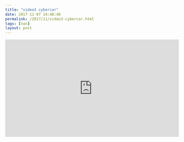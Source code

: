 ```yaml
---
title: "video3 cybercar"
date: 2017-11-07 14:48:40
permalink: /2017/11/video3-cybercar.html
tags: [nan]
layout: post
---
```


<iframe width="560" height="315" src="https://www.youtube.com/embed/a9WHv-M7CqA" frameborder="0" allowfullscreen></iframe>
